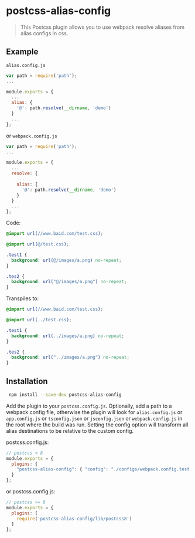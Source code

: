 # postcss-alias-config

> This Postcss plugin allows you to use webpack resolve aliases from alias configs in css.

## Example

`alias.config.js`
```js
var path = require('path');
...

module.exports = {
  ...
  alias: {
    '@': path.resolve(__dirname, 'demo')
  }
  ...
};

```
or `webpack.config.js`
```js
var path = require('path');
...

module.exports = {
  ...
  resolve: {
    ...
    alias: {
      '@': path.resolve(__dirname, 'demo')
    }
  }
  ...
};

```

Code:
```css
@import url(//www.baid.com/test.css);

@import url(@/test.css);

.test1 {
  background: url(@/images/a.png) no-repeat;
}

.tes2 {
  background: url("@/images/a.png") no-repeat;
}

```
Transpiles to:
```css
@import url(//www.baid.com/test.css);

@import url(../test.css);

.test1 {
  background: url(../images/a.png) no-repeat;
}

.tes2 {
  background: url("../images/a.png") no-repeat;
}

```

## Installation
```bash
 npm install --save-dev postcss-alias-config
```

Add the plugin to your `postcss.config.js`.  Optionally, add a path to a webpack config file, otherwise the plugin will look for `alias.config.js` or `app.config.js` or `tsconfig.json` or `jsconfig.json` or `webpack.config.js` in the root where the build was run.  Setting the config option will transform all alias destinations to be relative to the custom config.

postcss.config.js:
```js
// postcss < 8
module.exports = {
  plugins: {
    "postcss-alias-config": { "config": "./configs/webpack.config.test.js" }
  }
};
```

or postcss.config.js:
```js
// postcss >= 8
module.exports = {
  plugins: [
    require('postcss-alias-config/lib/postcss8')
  ]
};
```


